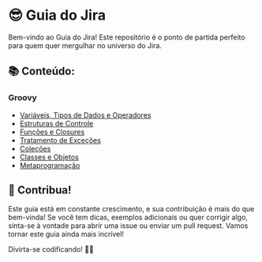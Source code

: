 # 😎 Guia do Jira 

Bem-vindo ao Guia do Jira! Este repositório é o ponto de partida perfeito para quem quer mergulhar no universo do Jira. 

## 📚 Conteúdo:

### Groovy

- [Variáveis, Tipos de Dados e Operadores](./Groovy/Variáveis,%20Tipos%20de%20Dados%20e%20Operadores.md)
- [Estruturas de Controle](./Groovy/Estruturas%20de%20Controle.md)
- [Funções e Closures](./Groovy/Funções%20e%20Closures.md)
- [Tratamento de Exceções](./Groovy/Tratamento%20de%20Exceções.md)
- [Coleções](./Groovy/Coleções.md)
- [Classes e Objetos](./Groovy/Classes%20e%20Objetos.md)
- [Metaprogramação](./Groovy/Metaprogramação.md)


## 🤝 Contribua!

Este guia está em constante crescimento, e sua contribuição é mais do que bem-vinda! Se você tem dicas, exemplos adicionais ou quer corrigir algo, sinta-se à vontade para abrir uma issue ou enviar um pull request. Vamos tornar este guia ainda mais incrível!

Divirta-se codificando! 🚀✨